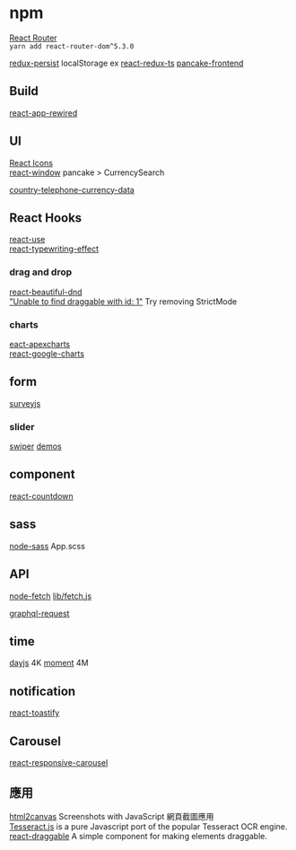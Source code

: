 # npm

[React Router](https://reactrouter.com/docs/en/v6/getting-started/installation#create-react-app)  
`yarn add react-router-dom^5.3.0`



[redux-persist](https://github.com/rt2zz/redux-persist) localStorage
ex [react-redux-ts](https://github.com/JacobHsu/react-redux-ts) [pancake-frontend](https://github.com/pancakeswap/pancake-frontend/blob/develop/src/state/index.ts)

## Build

[react-app-rewired](https://www.npmjs.com/package/react-app-rewired)

## UI

[React Icons](https://react-icons.github.io/react-icons)   
[react-window](https://www.npmjs.com/package/react-window) pancake > CurrencySearch  

[country-telephone-currency-data](https://www.npmjs.com/package/country-telephone-currency-data)  

## React Hooks

[react-use](https://github.com/streamich/react-use)  
[react-typewriting-effect](https://github.com/tanmaylaud/react-typewriting-effect?tab=readme-ov-file)  


### drag and drop 

[react-beautiful-dnd](https://npmtrends.com/react-beautiful-dnd-vs-react-draggable-vs-react-grid-layout)  
["Unable to find draggable with id: 1"](https://stackoverflow.com/questions/60029734/react-beautiful-dnd-i-get-unable-to-find-draggable-with-id-1) Try removing StrictMode  

### charts

[eact-apexcharts](https://www.npmjs.com/package/react-apexcharts)  
[react-google-charts](https://www.npmjs.com/package/react-google-charts)  

## form

[surveyjs](https://surveyjs.io/form-library/documentation/get-started-react)

### slider 

[swiper](https://www.npmjs.com/package/swiper) [demos](https://swiperjs.com/demos)

## component 

[react-countdown](https://www.npmjs.com/package/react-countdown)  

## sass

[node-sass](https://www.npmjs.com/package/node-sass)
App.scss

## API

[node-fetch](https://www.npmjs.com/package/node-fetch) [lib/fetch.js](https://github.com/AmbireTech/wallet/blob/main/src/lib/fetch.js)  

[graphql-request](https://www.npmjs.com/package/graphql-request)

## time

[dayjs](https://www.npmjs.com/package/dayjs) 4K [moment](https://www.npmjs.com/package/moment) 4M

## notification

[react-toastify](https://www.npmjs.com/package/react-toastify)  

## Carousel

[react-responsive-carousel](https://www.npmjs.com/package/react-responsive-carousel)

## 應用

[html2canvas](https://html2canvas.hertzen.com/) Screenshots with JavaScript 網頁截圖應用  
[Tesseract.js](https://tesseract.projectnaptha.com/) is a pure Javascript port of the popular Tesseract OCR engine.  
[react-draggable](https://www.npmjs.com/package/react-draggable) A simple component for making elements draggable.

